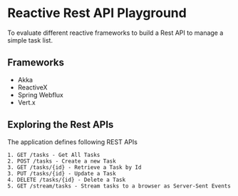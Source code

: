 # Reactive Rest API Playground

To evaluate different reactive frameworks to build a Rest API to manage a simple task list. 

## Frameworks

* Akka
* ReactiveX
* Spring Webflux
* Vert.x 

## Exploring the Rest APIs

The application defines following REST APIs

```
1. GET /tasks - Get All Tasks
2. POST /tasks - Create a new Task
3. GET /tasks/{id} - Retrieve a Task by Id
3. PUT /tasks/{id} - Update a Task
4. DELETE /tasks/{id} - Delete a Task
5. GET /stream/tasks - Stream tasks to a browser as Server-Sent Events
```
